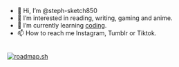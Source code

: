 - 👋 Hi, I’m @steph-sketch850
- 👀 I’m interested in reading, writing, gaming and anime.
- 🌱 I’m currently learning <a href="https://www.shecodes.io/graduates/131123-stephanie-rodriguez">coding</a>.
- 📫 How to reach me Instagram, Tumblr or Tiktok.
<br />
<a href="https://roadmap.sh"><img src="https://roadmap.sh/card/tall/6661016ab998f3b3c7d6b33a?variant=dark&roadmaps=frontend" alt="roadmap.sh"/></a>
<!---
steph-sketch850/steph-sketch850 is a ✨ special ✨ repository because its `README.md` (this file) appears on your GitHub profile.
You can click the Preview link to take a look at your changes.
--->
